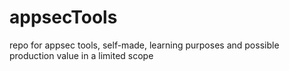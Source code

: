 # appsecTools
repo for appsec tools, self-made, learning purposes and possible production value in a limited scope
